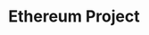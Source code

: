 ---
blog: https://blog.ethereum.org/
facebook: https://facebook.com/ethereumproject
git: https://github.com/ethereum
logohandle: ethereum
sort: ethereum
title: Ethereum Project
twitter: https://x.com/ethereum
website: https://www.ethereum.org/
wikipedia: https://en.wikipedia.org/wiki/Ethereum
youtube: https://youtube.com/user/ethereumproject
---